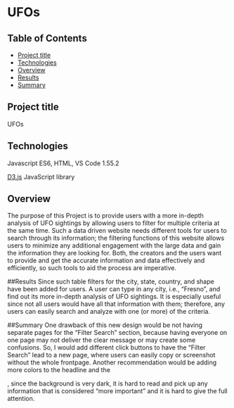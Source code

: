 # UFOs



## Table of Contents
* [Project title](#project-title)
* [Technologies](#technologies)
* [Overview](#overview)
* [Results](#results)
* [Summary](#summary)

 
## Project title
UFOs

## Technologies
Javascript ES6, HTML, VS Code 1.55.2

[D3.js](https://github.com/d3/d3/releases/download/v6.7.0/d3.zip) JavaScript library

## Overview
The purpose of this Project is to provide users with a more in-depth analysis of UFO sightings by allowing users to filter for multiple criteria at the same time. Such a data driven website needs different tools for users to search through its information; the filtering functions of this website allows users to minimize any additional engagement with the large data and gain the information they are looking for. Both, the creators and the users want to provide and get the accurate information and data effectively and efficiently, so such tools to aid the process are imperative. 

##Results
Since such table filters for the city, state, country, and shape have been added for users. A user can type in any city, i.e., “Fresno”, and find out its more in-depth analysis of UFO sightings. It is especially useful since not all users would have all that information with them; therefore, any users can easily search and analyze with one (or more) of the criteria.

##Summary
One drawback of this new design would be not having separate pages for the “Filter Search” section, because having everyone on one page may not deliver the clear message or may create some confusions. So, I would add different click buttons to have the “Filter Search” lead to a new page, where users can easily copy or screenshot without the whole frontpage. Another recommendation would be adding more colors to the headline and the <p>, since the background is very dark, it is hard to read and pick up any information that is considered “more important” and it is hard to give the full attention. 
